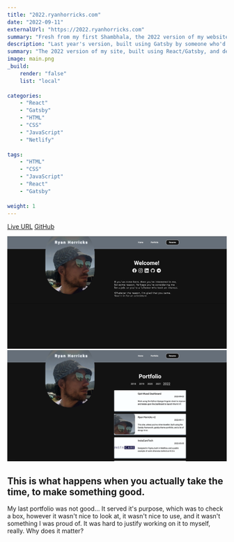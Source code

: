 ```yaml
---
title: "2022.ryanhorricks.com"
date: "2022-09-11"
externalUrl: "https://2022.ryanhorricks.com"
summary: "Fresh from my first Shambhala, the 2022 version of my website."
description: "Last year's version, built using Gatsby by someone who'd yet to discover the joys of living for himself, instead of others."
summary: "The 2022 version of my site, built using React/Gatsby, and deployed using Netlify."
image: main.png
_build:
    render: "false"
    list: "local"

categories:
    - "React"
    - "Gatsby"
    - "HTML"
    - "CSS"
    - "JavaScript"
    - "Netlify"

tags:
    - "HTML"
    - "CSS"
    - "JavaScript"
    - "React"
    - "Gatsby"

weight: 1
---
```


[Live URL](https://2022.ryanhorricks.com)
[GitHub](https://github.com/codekane/ryanhorricksv2)

![Home](home.png)
![Portfollio](portfolio.png)


## This is what happens when you actually take the time, to make something good.
My last portfolio was not good... It served it's purpose, which was to check a box, however it wasn't nice to 
look at, it wasn't nice to use, and it wasn't something I was proud of. It was hard to justify working on it to
myself, really. Why does it matter?
